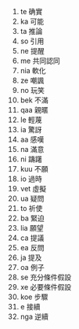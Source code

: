 1. te 确實
2. ka 可能
3. ta 推論
4. so 引用
5. ne 提醒
6. me 共同認同
7. nia 軟化
8. ze 嘲諷
9. no 玩笑
10. bek 不滿
11. qaa 親暱
12. le 輕蔑
13. ia 驚訝
14. aa 感嘆
15. na 滿意
16. ni 躊躇
17. kuu 不願
18. io 過時
19. vet 虛擬
20. ua 疑問
21. to 祈使
22. ba 緊迫
23. lia 願望
24. ca 提議
25. ea 反問
26. ja 提及
27. oa 例子
28. se 充分條件假設
29. xe 必要條件假設
30. koe 步驟
31. e 接續
32. nga 逆續
